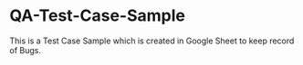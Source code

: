 # QA-Test-Case-Sample
This is a Test Case Sample which is created in Google Sheet to keep record of Bugs.
